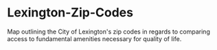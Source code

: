 # Lexington-Zip-Codes
 Map outlining the City of Lexington's zip codes in regards to comparing access to fundamental amenities necessary for quality of life. 
